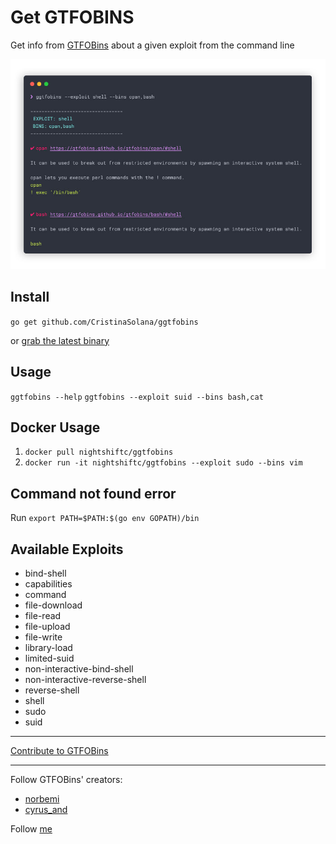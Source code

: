 # Get GTFOBINS
Get info from [GTFOBins](https://gtfobins.github.io/) about a given exploit from the command line

![Image of GGTFOBINS](ggtfobins-screenshot.jpg)

## Install
`go get github.com/CristinaSolana/ggtfobins`

or [grab the latest binary](https://github.com/CristinaSolana/ggtfobins/releases)

## Usage
`ggtfobins --help`
`ggtfobins --exploit suid --bins bash,cat`

## Docker Usage
1. `docker pull nightshiftc/ggtfobins`
2. `docker run -it nightshiftc/ggtfobins --exploit sudo --bins vim`

## Command not found error
Run `export PATH=$PATH:$(go env GOPATH)/bin`

## Available Exploits
- bind-shell
- capabilities
- command
- file-download
- file-read
- file-upload
- file-write
- library-load
- limited-suid
- non-interactive-bind-shell
- non-interactive-reverse-shell
- reverse-shell
- shell
- sudo
- suid

---

[Contribute to GTFOBins](https://gtfobins.github.io/contribute/)

---

Follow GTFOBins' creators:
- [norbemi](https://twitter.com/norbemi)
- [cyrus_and](https://twitter.com/cyrus_and)

Follow [me](https://twitter.com/0xStoek)
